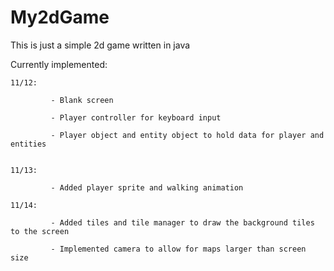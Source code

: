 # My2dGame

This is just a simple 2d game written in java

Currently implemented:

    11/12:

             - Blank screen

             - Player controller for keyboard input

             - Player object and entity object to hold data for player and entities

    
    11/13:

             - Added player sprite and walking animation

    11/14:

             - Added tiles and tile manager to draw the background tiles to the screen

             - Implemented camera to allow for maps larger than screen size
